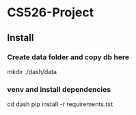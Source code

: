 # CS526-Project

## Install
### Create data folder and copy db here
mkdir ./dash/data

### venv and install dependencies
cd dash
pip install -r requirements.txt
